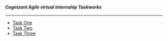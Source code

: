 #### _Cognizant Agile virtual internship Taskworks_

---

- [Task One](Task%20One.md)
- [Task Two](Task%20Two.md)
- [Task Three](Task%20Three.md)
